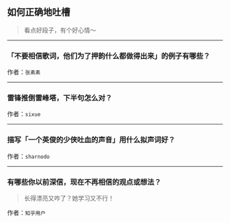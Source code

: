 ## 如何正确地吐槽

> 看点好段子，有个好心情～


 
---

### 「不要相信歌词，他们为了押韵什么都做得出来」的例子有哪些？

> 


作者：`张素素`

---

### 雷锋推倒雷峰塔，下半句怎么对？

> 


作者：`sixue`

---

### 描写「一个英俊的少侠吐血的声音」用什么拟声词好？

> 


作者：`sharnodo`

---

### 有哪些你以前深信，现在不再相信的观点或想法？

> 长得漂亮又咋了？她学习又不行！


作者：`知乎用户`